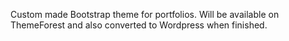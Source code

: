 Custom made Bootstrap theme for portfolios. Will be available on ThemeForest and also converted to Wordpress when finished.
